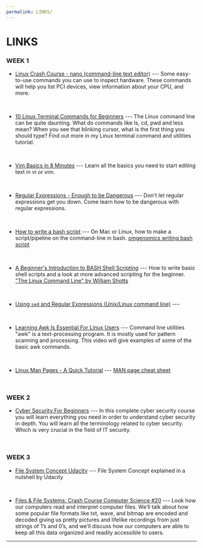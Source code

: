 ```yaml
---
permalink: LINKS/
---
```


# LINKS

### WEEK 1

* [Linux Crash Course - nano (command-line text editor)](https://www.youtube.com/watch?v=DLeATFgGM-A) ---
Some easy-to-use commands you can use to inspect hardware. 
These commands will help you list PCI devices, view information about your CPU, and more.
<br>

* [10 Linux Terminal Commands for Beginners](https://youtu.be/CpTfQ-q6MPU?si=5sUV0UmBhe3WNnw6) ---
The Linux command line can be quite daunting. What do commands like ls, cd, pwd and less mean? When you see that blinking cursor, what is the first thing you should type? Find out more in my Linux terminal command and utilities tutorial.
<br>

* [Vim Basics in 8 Minutes](https://youtu.be/ggSyF1SVFr4?si=gBFYxZAW_b9Wdtaz) ---
Learn all the basics you need to start editing text in vi or vim.
<br>

* [Regular Expressions - Enough to be Dangerous](https://youtu.be/bgBWp9EIlMM?si=5YItOVwzvKNwFtNp) ---
Don't let regular expressions get you down. Come learn how to be dangerous with regular expressions.
<br>

* [How to write a bash script](https://youtu.be/F-gskSl4pwQ?si=IQngbt2X2NJVqbc9) ---
On Mac or Linux, how to make a script/pipeline on the command-line in bash. 
[omgenomics writing bash script](omgenomics.com/writing-bash-script)
<br>

* [A Beginner's Introduction to BASH Shell Scripting](https://youtu.be/_n5ZegzieSQ?si=vC_1oQP0tRDKqi2U) ---
How to write basic shell scripts and a look at more advanced scripting for the beginner.
["The Linux Command Line" by William Shotts](http://linuxcommand.org/tlcl.php)
<br>

* [Using `sed` and Regular Expressions (Unix/Linux command line)](https://youtu.be/QaGhpqRll_k?si=xbwtjn2fk4FvbEBO) ---
<br>

* [Learning Awk Is Essential For Linux Users](https://youtu.be/9YOZmI-zWok?si=EPsV5VcdKk2gA5zg) ---
Command line utilities "awk"  is a text-processing program.  It is mostly used for pattern scanning and processing. This video will give examples of some of the basic awk commands.
<br>

* [Linux Man Pages - A Quick Tutorial](https://youtu.be/uJnrh9hAQR0?si=O2c7Kx2VUdMyX-TY) ---
[MAN page cheat sheet](https://www.linuxtrainingacademy.com/man)

<br>

### WEEK 2

* [Cyber Security For Beginners](https://youtu.be/U_P23SqJaDc?si=RPLTsxof22Pr3yCY) ---
In this complete cyber security course you will learn everything you need in order to understand cyber security in depth. You will learn all the terminology related to cyber security. Which is very crucial in the field of IT security.

<br>

### WEEK 3

* [File System Concept Udacity](https://youtu.be/mzUyMy7Ihk0?si=ZBLCcaddpSMRh-1Q) ---
File System Concept explained in a nutshell by Udacity

<br>

* [Files & File Systems: Crash Course Computer Science #20](https://youtu.be/KN8YgJnShPM?si=iQcfaHBRxsfdmg5N) ---
Look how our computers read and interpret computer files. We’ll talk about how some popular file formats like txt, wave, and bitmap are encoded and decoded giving us pretty pictures and lifelike recordings from just strings of 1’s and 0’s, and we’ll discuss how our computers are able to keep all this data organized and readily accessible to users.

<hr>
